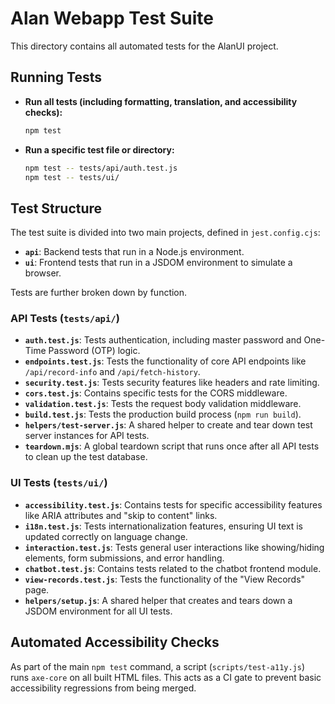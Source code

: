 # Alan Webapp Test Suite

This directory contains all automated tests for the AlanUI project.

## Running Tests

-   **Run all tests (including formatting, translation, and accessibility checks):**
    ```bash
    npm test
    ```
-   **Run a specific test file or directory:**
    ```bash
    npm test -- tests/api/auth.test.js
    npm test -- tests/ui/
    ```

## Test Structure

The test suite is divided into two main projects, defined in `jest.config.cjs`:

-   **`api`**: Backend tests that run in a Node.js environment.
-   **`ui`**: Frontend tests that run in a JSDOM environment to simulate a browser.

Tests are further broken down by function.

### API Tests (`tests/api/`)

-   **`auth.test.js`**: Tests authentication, including master password and One-Time Password (OTP) logic.
-   **`endpoints.test.js`**: Tests the functionality of core API endpoints like `/api/record-info` and `/api/fetch-history`.
-   **`security.test.js`**: Tests security features like headers and rate limiting.
-   **`cors.test.js`**: Contains specific tests for the CORS middleware.
-   **`validation.test.js`**: Tests the request body validation middleware.
-   **`build.test.js`**: Tests the production build process (`npm run build`).
-   **`helpers/test-server.js`**: A shared helper to create and tear down test server instances for API tests.
-   **`teardown.mjs`**: A global teardown script that runs once after all API tests to clean up the test database.

### UI Tests (`tests/ui/`)

-   **`accessibility.test.js`**: Contains tests for specific accessibility features like ARIA attributes and "skip to content" links.
-   **`i18n.test.js`**: Tests internationalization features, ensuring UI text is updated correctly on language change.
-   **`interaction.test.js`**: Tests general user interactions like showing/hiding elements, form submissions, and error handling.
-   **`chatbot.test.js`**: Contains tests related to the chatbot frontend module.
-   **`view-records.test.js`**: Tests the functionality of the "View Records" page.
-   **`helpers/setup.js`**: A shared helper that creates and tears down a JSDOM environment for all UI tests.

## Automated Accessibility Checks

As part of the main `npm test` command, a script (`scripts/test-a11y.js`) runs `axe-core` on all built HTML files. This acts as a CI gate to prevent basic accessibility regressions from being merged.
